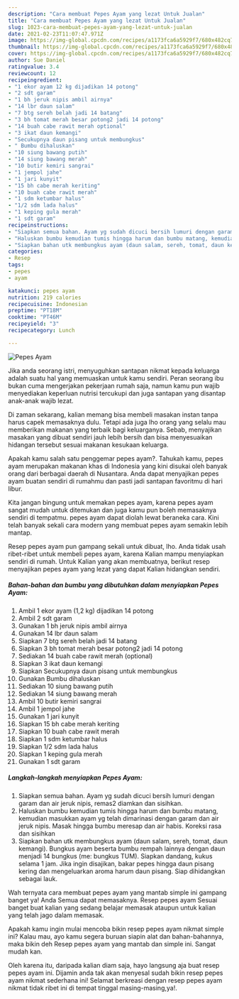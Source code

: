 ```yaml
---
description: "Cara membuat Pepes Ayam yang lezat Untuk Jualan"
title: "Cara membuat Pepes Ayam yang lezat Untuk Jualan"
slug: 1023-cara-membuat-pepes-ayam-yang-lezat-untuk-jualan
date: 2021-02-23T11:07:47.971Z
image: https://img-global.cpcdn.com/recipes/a1173fca6a5929f7/680x482cq70/pepes-ayam-foto-resep-utama.jpg
thumbnail: https://img-global.cpcdn.com/recipes/a1173fca6a5929f7/680x482cq70/pepes-ayam-foto-resep-utama.jpg
cover: https://img-global.cpcdn.com/recipes/a1173fca6a5929f7/680x482cq70/pepes-ayam-foto-resep-utama.jpg
author: Sue Daniel
ratingvalue: 3.4
reviewcount: 12
recipeingredient:
- "1 ekor ayam 12 kg dijadikan 14 potong"
- "2 sdt garam"
- "1 bh jeruk nipis ambil airnya"
- "14 lbr daun salam"
- "7 btg sereh belah jadi 14 batang"
- "3 bh tomat merah besar potong2 jadi 14 potong"
- "14 buah cabe rawit merah optional"
- "3 ikat daun kemangi"
- "Secukupnya daun pisang untuk membungkus"
- " Bumbu dihaluskan"
- "10 siung bawang putih"
- "14 siung bawang merah"
- "10 butir kemiri sangrai"
- "1 jempol jahe"
- "1 jari kunyit"
- "15 bh cabe merah keriting"
- "10 buah cabe rawit merah"
- "1 sdm ketumbar halus"
- "1/2 sdm lada halus"
- "1 keping gula merah"
- "1 sdt garam"
recipeinstructions:
- "Siapkan semua bahan. Ayam yg sudah dicuci bersih lumuri dengan garam dan air jeruk nipis, remas2 diamkan dan sisihkan."
- "Haluskan bumbu kemudian tumis hingga harum dan bumbu matang, kemudian masukkan ayam yg telah dimarinasi dengan garam dan air jeruk nipis. Masak hingga bumbu meresap dan air habis. Koreksi rasa dan sisihkan"
- "Siapkan bahan utk membungkus ayam (daun salam, sereh, tomat, daun kemangi). Bungkus ayam beserta bumbu rempah lainnya dengan daun menjadi 14 bungkus (me: bungkus TUM). Siapkan dandang, kukus selama 1 jam. Jika ingin disajikan, bakar pepes hingga daun pisang kering dan mengeluarkan aroma harum daun pisang. Siap dihidangkan sebagai lauk."
categories:
- Resep
tags:
- pepes
- ayam

katakunci: pepes ayam 
nutrition: 219 calories
recipecuisine: Indonesian
preptime: "PT18M"
cooktime: "PT46M"
recipeyield: "3"
recipecategory: Lunch

---
```



![Pepes Ayam](https://img-global.cpcdn.com/recipes/a1173fca6a5929f7/680x482cq70/pepes-ayam-foto-resep-utama.jpg)

Jika anda seorang istri, menyuguhkan santapan nikmat kepada keluarga adalah suatu hal yang memuaskan untuk kamu sendiri. Peran seorang ibu bukan cuma mengerjakan pekerjaan rumah saja, namun kamu pun wajib menyediakan keperluan nutrisi tercukupi dan juga santapan yang disantap anak-anak wajib lezat.

Di zaman  sekarang, kalian memang bisa membeli masakan instan tanpa harus capek memasaknya dulu. Tetapi ada juga lho orang yang selalu mau memberikan makanan yang terbaik bagi keluarganya. Sebab, menyajikan masakan yang dibuat sendiri jauh lebih bersih dan bisa menyesuaikan hidangan tersebut sesuai makanan kesukaan keluarga. 



Apakah kamu salah satu penggemar pepes ayam?. Tahukah kamu, pepes ayam merupakan makanan khas di Indonesia yang kini disukai oleh banyak orang dari berbagai daerah di Nusantara. Anda dapat menyajikan pepes ayam buatan sendiri di rumahmu dan pasti jadi santapan favoritmu di hari libur.

Kita jangan bingung untuk memakan pepes ayam, karena pepes ayam sangat mudah untuk ditemukan dan juga kamu pun boleh memasaknya sendiri di tempatmu. pepes ayam dapat diolah lewat beraneka cara. Kini telah banyak sekali cara modern yang membuat pepes ayam semakin lebih mantap.

Resep pepes ayam pun gampang sekali untuk dibuat, lho. Anda tidak usah ribet-ribet untuk membeli pepes ayam, karena Kalian mampu menyiapkan sendiri di rumah. Untuk Kalian yang akan membuatnya, berikut resep menyajikan pepes ayam yang lezat yang dapat Kalian hidangkan sendiri.

<!--inarticleads1-->

##### Bahan-bahan dan bumbu yang dibutuhkan dalam menyiapkan Pepes Ayam:

1. Ambil 1 ekor ayam (1,2 kg) dijadikan 14 potong
1. Ambil 2 sdt garam
1. Gunakan 1 bh jeruk nipis ambil airnya
1. Gunakan 14 lbr daun salam
1. Siapkan 7 btg sereh belah jadi 14 batang
1. Siapkan 3 bh tomat merah besar potong2 jadi 14 potong
1. Sediakan 14 buah cabe rawit merah (optional)
1. Siapkan 3 ikat daun kemangi
1. Siapkan Secukupnya daun pisang untuk membungkus
1. Gunakan  Bumbu dihaluskan
1. Sediakan 10 siung bawang putih
1. Sediakan 14 siung bawang merah
1. Ambil 10 butir kemiri sangrai
1. Ambil 1 jempol jahe
1. Gunakan 1 jari kunyit
1. Siapkan 15 bh cabe merah keriting
1. Siapkan 10 buah cabe rawit merah
1. Siapkan 1 sdm ketumbar halus
1. Siapkan 1/2 sdm lada halus
1. Siapkan 1 keping gula merah
1. Gunakan 1 sdt garam




<!--inarticleads2-->

##### Langkah-langkah menyiapkan Pepes Ayam:

1. Siapkan semua bahan. Ayam yg sudah dicuci bersih lumuri dengan garam dan air jeruk nipis, remas2 diamkan dan sisihkan.
1. Haluskan bumbu kemudian tumis hingga harum dan bumbu matang, kemudian masukkan ayam yg telah dimarinasi dengan garam dan air jeruk nipis. Masak hingga bumbu meresap dan air habis. Koreksi rasa dan sisihkan
1. Siapkan bahan utk membungkus ayam (daun salam, sereh, tomat, daun kemangi). Bungkus ayam beserta bumbu rempah lainnya dengan daun menjadi 14 bungkus (me: bungkus TUM). Siapkan dandang, kukus selama 1 jam. Jika ingin disajikan, bakar pepes hingga daun pisang kering dan mengeluarkan aroma harum daun pisang. Siap dihidangkan sebagai lauk.




Wah ternyata cara membuat pepes ayam yang mantab simple ini gampang banget ya! Anda Semua dapat memasaknya. Resep pepes ayam Sesuai banget buat kalian yang sedang belajar memasak ataupun untuk kalian yang telah jago dalam memasak.

Apakah kamu ingin mulai mencoba bikin resep pepes ayam nikmat simple ini? Kalau mau, ayo kamu segera buruan siapin alat dan bahan-bahannya, maka bikin deh Resep pepes ayam yang mantab dan simple ini. Sangat mudah kan. 

Oleh karena itu, daripada kalian diam saja, hayo langsung aja buat resep pepes ayam ini. Dijamin anda tak akan menyesal sudah bikin resep pepes ayam nikmat sederhana ini! Selamat berkreasi dengan resep pepes ayam nikmat tidak ribet ini di tempat tinggal masing-masing,ya!.

